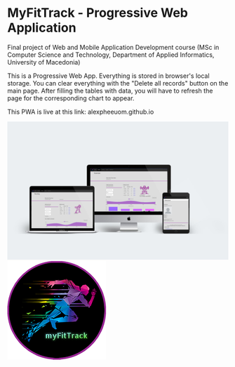# MyFitTrack - Progressive Web Application
Final project of Web and Mobile Application Development course (MSc in Computer Science and Technology, Department of Applied Informatics, University of Macedonia)

This is a Progressive Web App. Everything is stored in browser's local storage. You can clear everything with the "Delete all records" button on the main page.
After filling the tables with data, you will have to refresh the page for the corresponding chart to appear.

This PWA is live at this link: alexpheeuom.github.io

![ScreenShot](images/mockup_final.jpg)
![ScreenShot](images/logo225.png)